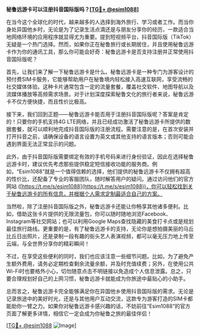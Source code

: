 **秘鲁远游卡可以注册抖音国际版吗？[[TG💪+ @esim1088](https://t.me/s/esim1088)]**

在当今这个全球化的时代，越来越多的人选择到海外旅行、学习或者工作。而当你身处异国他乡时，无论是为了记录生活点滴还是与朋友分享你的经历，一款适合当地网络环境的应用程序就显得尤为重要。提到短视频平台，抖音国际版（TikTok）无疑是一个热门选择。然而，如果你正在秘鲁旅行或长期居住，并且使用秘鲁远游卡作为你的通讯工具，那么你可能会好奇：秘鲁远游卡是否支持注册并正常使用抖音国际版呢？

首先，让我们来了解一下秘鲁远游卡是什么。秘鲁远游卡是一种专门为游客设计的预付费SIM卡服务，它能够帮助用户在秘鲁境内轻松接入高速互联网，享受流畅的社交媒体体验。这种卡片通常包含一定的流量套餐，覆盖社交软件、地图导航以及流媒体播放等高频需求场景。对于计划深度探索秘鲁文化的旅行者来说，秘鲁远游卡不仅方便快捷，而且性价比极高。

接下来，我们回到正题——秘鲁远游卡能否用于注册抖音国际版呢？答案是肯定的！只要你的手机支持4G LTE网络，并且已经成功激活了秘鲁远游卡所提供的数据套餐，就可以顺利地完成抖音国际版的注册流程。需要注意的是，在首次安装并打开抖音之前，请确保设备的语言设置为英文或其他支持的语言版本；否则可能会遇到界面无法正常显示的问题。

此外，由于抖音国际版需要绑定有效的手机号码来进行身份验证，因此在选择秘鲁远游卡时，建议优先考虑那些提供稳定短信接收功能的服务商。例如，“Esim1088”就是一个值得信赖的选择，他们提供的秘鲁远游卡不仅拥有超高的性价比，还配备了专业的客服团队，随时解答用户的疑问。通过访问他们的官方网站 ([https://t.me/s/esim1088](https://t.me/s/esim1088))，你可以轻松找到关于秘鲁远游卡的所有信息，并根据个人需求定制最适合自己的方案。

当然啦，除了注册抖音国际版之外，秘鲁远游卡还能让你畅享其他诸多便利。比如，借助这张卡片提供的无限流量包，你可以随时随地浏览Facebook、Instagram等社交网站；也可以利用Google Maps查找隐藏的美食打卡点或是规划最佳旅行路线。更重要的是，有了秘鲁远游卡的支持，无论你是想拍摄美丽的马丘比丘日出照片，还是录制一段有趣的街头艺人表演视频，都可以毫无压力地上传至云端，与全世界分享你的精彩瞬间！

不过，在享受这些便利的同时，我们也应该注意一些细节问题。比如，为了避免产生额外费用，请务必定期检查剩余流量余额，并及时充值续费；另外，在使用公共Wi-Fi时也要格外小心，切勿随意点击不明链接以免造成个人信息泄露。总之，只要合理规划好自己的上网习惯，秘鲁远游卡就能成为你旅途中最贴心的小助手。

总而言之，秘鲁远游卡完全能够满足你在异国他乡使用抖音国际版的需求。无论是记录旅途中的美好时光，还是与其他用户互动交流，这款专为游客打造的SIM卡都能助你一臂之力。如果你对秘鲁远游卡感兴趣的话，不妨前往“Esim1088”的官方页面了解更多详情，相信它一定会成为你秘鲁之旅的最佳伴侣！

[[TG💪+ @esim1088](https://t.me/s/esim1088) ![Image](https://i.postimg.cc/4NQfJmqS/Snipaste-2025-05-13-00-14-12.png)]
